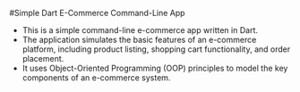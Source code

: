 #Simple Dart E-Commerce Command-Line App

- This is a simple command-line e-commerce app written in Dart. 
- The application simulates the basic features of an e-commerce platform, including product listing, shopping cart functionality, and order placement. 
- It uses Object-Oriented Programming (OOP) principles to model the key components of an e-commerce system.